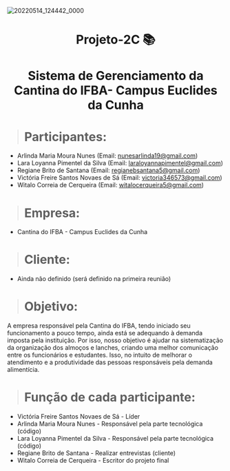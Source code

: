 ![20220514_124442_0000](https://user-images.githubusercontent.com/88501040/168439055-6fb918d3-d180-4e01-8956-a907c9291a4d.png)



<h1 align="center"> Projeto-2C 📚 </h1>
<h1 align="center"> Sistema de Gerenciamento da Cantina do IFBA- Campus Euclides da Cunha </h1>
					 
> # Participantes:

+ Arlinda Maria Moura Nunes (Email: nunesarlinda19@gmail.com)
+ Lara Loyanna Pimentel da Silva (Email: laraloyannapimentel@gmail.com)
+ Regiane Brito de Santana (Email: regianebsantana5@gmail.com)
+ Victória Freire Santos Novaes de Sá (Email: victoria346573@gmail.com)
+ Witalo Correia de Cerqueira (Email: witalocerqueira5@gmail.com)



> # Empresa: 

+ Cantina do IFBA - Campus Euclides da Cunha 



> # Cliente: 

+ Ainda não definido (será definido na primeira reunião)



> # Objetivo:
 
A empresa responsável pela Cantina do IFBA, tendo iniciado seu funcionamento a pouco tempo, ainda está se adequando à demanda imposta pela instituição. Por isso, nosso objetivo é ajudar na sistematização da organização dos almoços e lanches, criando uma melhor comunicação entre os funcionários e estudantes. Isso, no intuito de melhorar o atendimento e a produtividade das pessoas responsáveis pela demanda alimentícia.
     


> # Função de cada participante: 

+ Victória Freire Santos Novaes de Sá - Líder
+ Arlinda Maria Moura Nunes - Responsável pela parte tecnológica (código)
+ Lara Loyanna Pimentel da Silva - Responsável pela parte tecnológica (código)
+ Regiane Brito de Santana - Realizar entrevistas (cliente)
+ Witalo Correia de Cerqueira - Escritor do projeto final
	 




